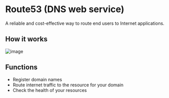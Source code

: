 # Route53 (DNS web service)

A reliable and cost-effective way to route end users to Internet applications.

## How it works
![image](https://github.com/nguyen1tech/learn-aws/assets/123853507/6551a1b2-edc6-4e5d-942d-97b88f4ec481)

## Functions
- Register domain names
- Route internet traffic to the resource for your domain
- Check the health of your resources
